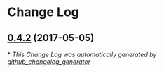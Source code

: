 # Change Log

## [0.4.2](https://github.com/blast-project/BlastExtras/tree/0.4.2) (2017-05-05)


\* *This Change Log was automatically generated by [github_changelog_generator](https://github.com/skywinder/Github-Changelog-Generator)*